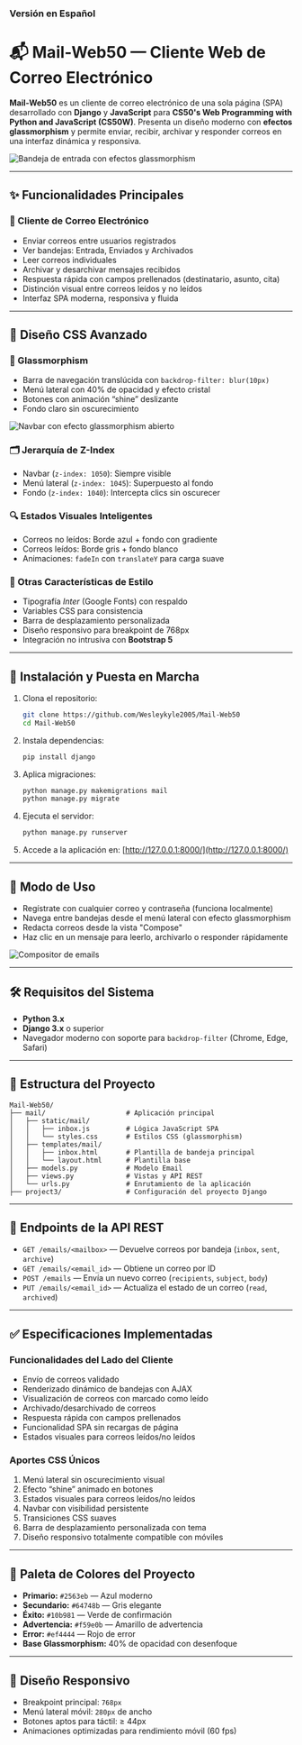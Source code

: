 ### Versión en Español

# 📬 Mail-Web50 — Cliente Web de Correo Electrónico

**Mail-Web50** es un cliente de correo electrónico de una sola página (SPA) desarrollado con **Django** y **JavaScript** para **CS50's Web Programming with Python and JavaScript (CS50W)**. Presenta un diseño moderno con **efectos glassmorphism** y permite enviar, recibir, archivar y responder correos en una interfaz dinámica y responsiva.

![Bandeja de entrada con efectos glassmorphism](mail/static/mail/images/inbox.png)

---

## ✨ Funcionalidades Principales

### 📧 Cliente de Correo Electrónico

* Enviar correos entre usuarios registrados
* Ver bandejas: Entrada, Enviados y Archivados
* Leer correos individuales
* Archivar y desarchivar mensajes recibidos
* Respuesta rápida con campos prellenados (destinatario, asunto, cita)
* Distinción visual entre correos leídos y no leídos
* Interfaz SPA moderna, responsiva y fluida

---

## 🎨 Diseño CSS Avanzado

### 🧊 Glassmorphism

* Barra de navegación translúcida con `backdrop-filter: blur(10px)`
* Menú lateral con 40% de opacidad y efecto cristal
* Botones con animación “shine” deslizante
* Fondo claro sin oscurecimiento

![Navbar con efecto glassmorphism abierto](mail/static/mail/images/Nabar_glassmorphism_open.png)

### 🗂 Jerarquía de Z-Index

* Navbar (`z-index: 1050`): Siempre visible
* Menú lateral (`z-index: 1045`): Superpuesto al fondo
* Fondo (`z-index: 1040`): Intercepta clics sin oscurecer

### 🔍 Estados Visuales Inteligentes

* Correos no leídos: Borde azul + fondo con gradiente
* Correos leídos: Borde gris + fondo blanco
* Animaciones: `fadeIn` con `translateY` para carga suave

### 🧩 Otras Características de Estilo

* Tipografía *Inter* (Google Fonts) con respaldo
* Variables CSS para consistencia
* Barra de desplazamiento personalizada
* Diseño responsivo para breakpoint de 768px
* Integración no intrusiva con **Bootstrap 5**

---

## 🚀 Instalación y Puesta en Marcha

1. Clona el repositorio:
   ```bash
   git clone https://github.com/Wesleykyle2005/Mail-Web50
   cd Mail-Web50
   ```
2. Instala dependencias:
   ```bash
   pip install django
   ```
3. Aplica migraciones:
   ```bash
   python manage.py makemigrations mail
   python manage.py migrate
   ```
4. Ejecuta el servidor:
   ```bash
   python manage.py runserver
   ```
5. Accede a la aplicación en: [http://127.0.0.1:8000/](http://127.0.0.1:8000/)

---

## 🧪 Modo de Uso

* Regístrate con cualquier correo y contraseña (funciona localmente)
* Navega entre bandejas desde el menú lateral con efecto glassmorphism
* Redacta correos desde la vista "Compose"
* Haz clic en un mensaje para leerlo, archivarlo o responder rápidamente

![Compositor de emails](mail/static/mail/images/Composer.png)

---

## 🛠 Requisitos del Sistema

* **Python 3.x**
* **Django 3.x** o superior
* Navegador moderno con soporte para `backdrop-filter` (Chrome, Edge, Safari)

---

## 📁 Estructura del Proyecto

```
Mail-Web50/
├── mail/                    # Aplicación principal
│   ├── static/mail/
│   │   ├── inbox.js         # Lógica JavaScript SPA
│   │   └── styles.css       # Estilos CSS (glassmorphism)
│   ├── templates/mail/
│   │   ├── inbox.html       # Plantilla de bandeja principal
│   │   └── layout.html      # Plantilla base
│   ├── models.py            # Modelo Email
│   ├── views.py             # Vistas y API REST
│   └── urls.py              # Enrutamiento de la aplicación
├── project3/                # Configuración del proyecto Django
```

---

## 🔌 Endpoints de la API REST

* `GET /emails/<mailbox>` — Devuelve correos por bandeja (`inbox`, `sent`, `archive`)
* `GET /emails/<email_id>` — Obtiene un correo por ID
* `POST /emails` — Envía un nuevo correo (`recipients`, `subject`, `body`)
* `PUT /emails/<email_id>` — Actualiza el estado de un correo (`read`, `archived`)

---

## ✅ Especificaciones Implementadas

### Funcionalidades del Lado del Cliente

* Envío de correos validado
* Renderizado dinámico de bandejas con AJAX
* Visualización de correos con marcado como leído
* Archivado/desarchivado de correos
* Respuesta rápida con campos prellenados
* Funcionalidad SPA sin recargas de página
* Estados visuales para correos leídos/no leídos

### Aportes CSS Únicos

1. Menú lateral sin oscurecimiento visual
2. Efecto “shine” animado en botones
3. Estados visuales para correos leídos/no leídos
4. Navbar con visibilidad persistente
5. Transiciones CSS suaves
6. Barra de desplazamiento personalizada con tema
7. Diseño responsivo totalmente compatible con móviles

---

## 🎨 Paleta de Colores del Proyecto

* **Primario:** `#2563eb` — Azul moderno
* **Secundario:** `#64748b` — Gris elegante
* **Éxito:** `#10b981` — Verde de confirmación
* **Advertencia:** `#f59e0b` — Amarillo de advertencia
* **Error:** `#ef4444` — Rojo de error
* **Base Glassmorphism:** 40% de opacidad con desenfoque

---

## 📱 Diseño Responsivo

* Breakpoint principal: `768px`
* Menú lateral móvil: `280px` de ancho
* Botones aptos para táctil: ≥ 44px
* Animaciones optimizadas para rendimiento móvil (60 fps)

